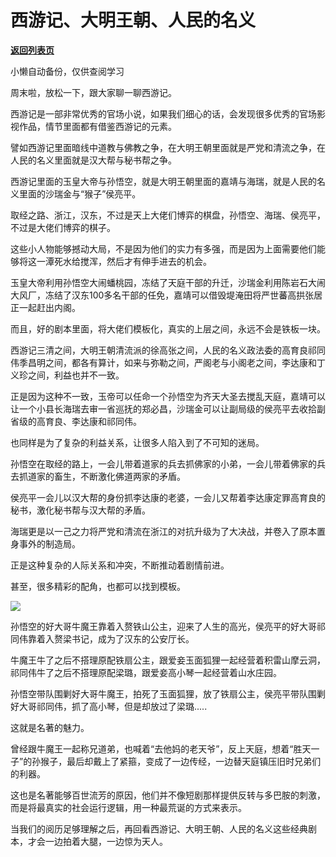 # 西游记、大明王朝、人民的名义

[**返回列表页**](/gzh/政事堂2019)

小懒自动备份，仅供查阅学习

周末啦，放松一下，跟大家聊一聊西游记。  

西游记是一部非常优秀的官场小说，如果我们细心的话，会发现很多优秀的官场影视作品，情节里面都有借鉴西游记的元素。

譬如西游记里面暗线中道教与佛教之争，在大明王朝里面就是严党和清流之争，在人民的名义里面就是汉大帮与秘书帮之争。

西游记里面的玉皇大帝与孙悟空，就是大明王朝里面的嘉靖与海瑞，就是人民的名义里面的沙瑞金与“猴子”侯亮平。

取经之路、浙江，汉东，不过是天上大佬们博弈的棋盘，孙悟空、海瑞、侯亮平，不过是大佬们博弈的棋子。

这些小人物能够撼动大局，不是因为他们的实力有多强，而是因为上面需要他们能够将这一潭死水给搅浑，然后才有伸手进去的机会。

玉皇大帝利用孙悟空大闹蟠桃园，冻结了天庭干部的升迁，沙瑞金利用陈岩石大闹大风厂，冻结了汉东100多名干部的任免，嘉靖可以借毁堤淹田将严世蕃高拱张居正一起赶出内阁。  

而且，好的剧本里面，将大佬们模板化，真实的上层之间，永远不会是铁板一块。  

西游记三清之间，大明王朝清流派的徐高张之间，人民的名义政法委的高育良祁同伟季昌明之间，都各有算计，如来与弥勒之间，严阁老与小阁老之间，李达康和丁义珍之间，利益也并不一致。

正是因为这种不一致，玉帝可以任命一个孙悟空为齐天大圣去搅乱天庭，嘉靖可以让一个小县长海瑞去审一省巡抚的郑必昌，沙瑞金可以让副局级的侯亮平去收拾副省级的高育良、李达康和祁同伟。

也同样是为了复杂的利益关系，让很多人陷入到了不可知的迷局。

孙悟空在取经的路上，一会儿带着道家的兵去抓佛家的小弟，一会儿带着佛家的兵去抓道家的畜生，不断激化佛道两家的矛盾。

侯亮平一会儿以汉大帮的身份抓李达康的老婆，一会儿又帮着李达康定罪高育良的秘书，激化秘书帮与汉大帮的矛盾。

海瑞更是以一己之力将严党和清流在浙江的对抗升级为了大决战，并卷入了原本置身事外的制造局。

正是这种复杂的人际关系和冲突，不断推动着剧情前进。

甚至，很多精彩的配角，也都可以找到模板。

![](https://mmbiz.qpic.cn/mmbiz_jpg/rxhS23yu8cNMoPm0GgkkzYeAibjpGx6YQ2owCO0C8ESyBhNTDldhNRmcMSN2equD3KJaAiamydY2rIoDecd2Prkw/640?wx_fmt=jpeg&wxfrom;=5&wx;_lazy=1&wx;_co=1)

孙悟空的好大哥牛魔王靠着入赘铁山公主，迎来了人生的高光，侯亮平的好大哥祁同伟靠着入赘梁书记，成为了汉东的公安厅长。

牛魔王牛了之后不搭理原配铁扇公主，跟爱妾玉面狐狸一起经营着积雷山摩云洞，祁同伟牛了之后不搭理原配梁璐，跟爱妾高小琴一起经营着山水庄园。

孙悟空带队围剿好大哥牛魔王，拍死了玉面狐狸，放了铁扇公主，侯亮平带队围剿好大哥祁同伟，抓了高小琴，但是却放过了梁璐.....

这就是名著的魅力。  

曾经跟牛魔王一起称兄道弟，也喊着“去他妈的老天爷”，反上天庭，想着“胜天一子”的孙猴子，最后却戴上了紧箍，变成了一边传经，一边替天庭镇压旧时兄弟们的利器。

这也是名著能够百世流芳的原因，他们并不像短剧那样提供反转与多巴胺的刺激，而是将最真实的社会运行逻辑，用一种最荒诞的方式来表示。

当我们的阅历足够理解之后，再回看西游记、大明王朝、人民的名义这些经典剧本，才会一边拍着大腿，一边惊为天人。

